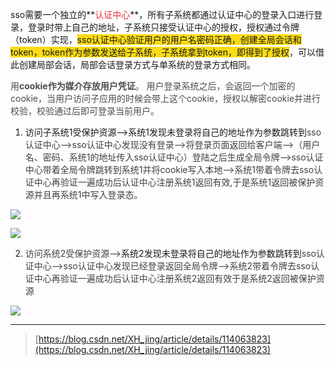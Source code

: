 sso需要一个独立的**<font style="color:#E8323C;">认证中心</font>**，所有子系统都通过认证中心的登录入口进行登录，登录时带上自己的地址，子系统只接受认证中心的授权，授权通过令牌（token）实现，<font style="background-color:#FADB14;">sso认证中心验证用户的用户名密码正确，创建全局会话和token，token作为参数发送给子系统，子系统拿到token，即得到了授权</font>，可以借此创建局部会话，局部会话登录方式与单系统的登录方式相同。

<font style="color:rgb(77, 77, 77);">用</font>**<font style="color:rgb(77, 77, 77);">cookie作为媒介存放用户凭证</font>**<font style="color:rgb(77, 77, 77);">。 用户登录系统之后，会返回一个加密的cookie，当用户访问子应用的时候会带上这个cookie，授权以解密cookie并进行校验，校验通过后即可登录当前用户。</font>

1. 访问子系统1受保护资源-->系统1发现未登录将自己的地址作为参数跳转到<font style="color:rgba(0, 0, 0, 0.75);">sso认证中心-->sso认证中心发现没有登录-->将登录页面返回给客户端-->（用户名、密码、系统1的地址传入sso认证中心）登陆之后生成全局令牌-->sso认证中心带着全局令牌跳转到系统1并将cookie写入本地-->系统1带着令牌去sso认证中心再验证一遍成功后认证中心注册系统1返回有效,于是系统1返回被保护资源并且再系统1中写入登录态。</font>

![](https://cdn.nlark.com/yuque/0/2022/png/28792475/1661010932967-780b90b8-401e-444a-b76f-703bdac934b0.png)

![](https://cdn.nlark.com/yuque/0/2022/png/28792475/1661011233412-aea43913-8009-45c2-b023-1d99c247b22c.png)

2. <font style="color:rgba(0, 0, 0, 0.75);">访问系统2受保护资源--></font>系统2发现未登录将自己的地址作为参数跳转到<font style="color:rgba(0, 0, 0, 0.75);">sso认证中心-->sso认证中心发现已经登录返回全局令牌-->系统2带着令牌去sso认证中心再验证一遍成功后认证中心注册系统2返回有效于是系统2返回被保护资源</font>

![](https://cdn.nlark.com/yuque/0/2022/png/28792475/1661011152888-5e4c9fdc-4d0f-4ec2-b344-5f138e3be2d5.png)

---

> [https://blog.csdn.net/XH_jing/article/details/114063823](https://blog.csdn.net/XH_jing/article/details/114063823)
>



